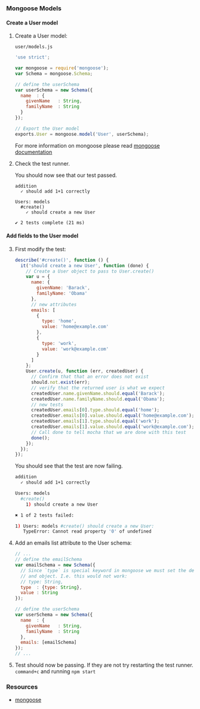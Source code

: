 ### Mongoose Models

#### Create a User model

1. Create a User model:

    `user/models.js`

    ```javascript
    'use strict';

    var mongoose = require('mongoose');
    var Schema = mongoose.Schema;

    // define the userSchema
    var userSchema = new Schema({
      name  : {
        givenName   : String,
        familyName  : String
      }
    });

    // Export the User model
    exports.User = mongoose.model('User', userSchema);
    ```

    For more information on mongoose please read [mongoose documentation](http://mongoosejs.com/)

2. Check the test runner.

    You should now see that our test passed.

    ```
    addition
      ✓ should add 1+1 correctly

    Users: models
      #create()
        ✓ should create a new User

    ✔ 2 tests complete (21 ms)
    ```

#### Add fields to the User model

3. First modify the test:

    ```javascript
    describe('#create()', function () {
      it('should create a new User', function (done) {
        // Create a User object to pass to User.create()
        var u = {
          name: {
            givenName: 'Barack',
            familyName: 'Obama'
          },
          // new attributes
          emails: [
            {
              type: 'home',
              value: 'home@example.com'
            },
            {
              type: 'work',
              value: 'work@example.com'
            }
          ]
        };
        User.create(u, function (err, createdUser) {
          // Confirm that that an error does not exist
          should.not.exist(err);
          // verify that the returned user is what we expect
          createdUser.name.givenName.should.equal('Barack');
          createdUser.name.familyName.should.equal('Obama');
          // new tests
          createdUser.emails[0].type.should.equal('home');
          createdUser.emails[0].value.should.equal('home@example.com');
          createdUser.emails[1].type.should.equal('work');
          createdUser.emails[1].value.should.equal('work@example.com');
          // Call done to tell mocha that we are done with this test
          done();
        });
      });
    });
    ```
    You should see that the test are now failing.

    ```bash
    addition
      ✓ should add 1+1 correctly

    Users: models
      #create()
        1) should create a new User

    ✖ 1 of 2 tests failed:

    1) Users: models #create() should create a new User:
       TypeError: Cannot read property '0' of undefined
    ```

4. Add an emails list attribute to the User schema:
    
    ```javascript
    // ...
    // define the emailSchema
    var emailSchema = new Schema({
      // Since `type` is special keyword in mongoose we must set the def. to
      // and object. I.e. this would not work:
      // type: String,
      type  : {type: String},
      value : String
    });

    // define the userSchema
    var userSchema = new Schema({
      name  : {
        givenName   : String,
        familyName  : String
      },
      emails: [emailSchema]
    });
    // ...
    ```

5. Test should now be passing. If they are not try restarting the test runner. `command+c` and running `npm start`

### Resources

- [mongoose](http://mongoosejs.com/)
